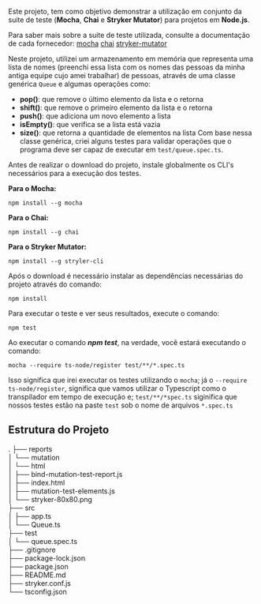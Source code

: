 Este projeto, tem como objetivo demonstrar a utilização em conjunto da suite de teste (**Mocha**, **Chai** e **Stryker Mutator**) para projetos em **Node.js**.

Para saber mais sobre a suite de teste utilizada, consulte a documentação de cada fornecedor:
[mocha](https://mochajs.org/api/)
[chai](https://www.chaijs.com/api/)
[stryker-mutator](https://stryker-mutator.io/)

Neste projeto, utilizei um armazenamento em memória que representa uma lista de nomes (preenchi essa lista com os nomes das pessoas da minha antiga equipe cujo amei trabalhar) de pessoas, através de uma classe genérica `Queue` e algumas operações como:

 - **pop()**: que remove o último elemento da lista e o retorna
 - **shift()**: que remove o primeiro elemento da lista e o retorna
 - **push()**: que adiciona um novo elemento a lista
 - **isEmpty()**: que verifica se a lista está vazia
 - **size()**: que retorna a quantidade de elementos na lista
Com base nessa classe genérica, criei alguns testes para validar operações que o programa deve ser capaz de executar em `test/queue.spec.ts`.

Antes de realizar o download do projeto, instale globalmente os CLI's necessários para a execução dos testes.

**Para o Mocha:**

    npm install --g mocha
**Para o Chai:**

    npm install --g chai
**Para o Stryker Mutator:**

    npm install --g stryler-cli

Após o download é necessário instalar as dependências necessárias do projeto através do comando:

    npm install
Para executar o teste e ver seus resultados, execute o comando:

    npm test
Ao executar o comando ***npm test***, na verdade, você estará executando o comando:

    mocha --require ts-node/register test/**/*.spec.ts
Isso significa que irei executar os testes utilizando o `mocha`; já o `--require ts-node/register`, significa que vamos utilizar o Typescript como o transpilador em tempo de execução e; `test/**/*spec.ts` siginifica que nossos testes estão na paste `test` sob o nome de arquivos `*.spec.ts`

## Estrutura do Projeto

.
├── reports  
│   └── mutation  
│       └── html  
│           ├── bind-mutation-test-report.js  
│           ├── index.html  
│           ├── mutation-test-elements.js  
│           └── stryker-80x80.png  
├── src  
│   ├── app.ts  
│   └── Queue.ts  
├── test  
│   └── queue.spec.ts  
├── .gitignore  
├── package-lock.json  
├── package.json  
├── README.md  
├── stryker.conf.js  
└── tsconfig.json
